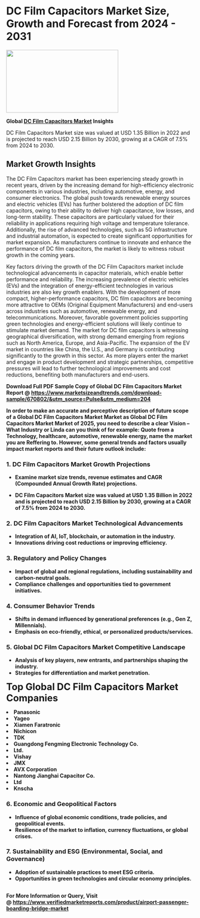 <H1>DC Film Capacitors Market Size, Growth and Forecast from 2024 - 2031</H1><img class="aligncenter size-medium wp-image-584254" src="https://thirdeyenews.in/wp-content/uploads/2024/09/Global-Market-Research-300x168.jpeg" alt="" width="300" height="168" /><p><strong>Global&nbsp;<a href="https://www.marketsizeandtrends.com/download-sample/670802/&amp;utm_source=Pulse&amp;utm_medium=204">DC Film Capacitors Market</a> Insights</strong></p><p>DC Film Capacitors Market size was valued at USD 1.35 Billion in 2022 and is projected to reach USD 2.15 Billion by 2030, growing at a CAGR of 7.5% from 2024 to 2030.</p><p><h2>Market Growth Insights</h2> <p>The DC Film Capacitors market has been experiencing steady growth in recent years, driven by the increasing demand for high-efficiency electronic components in various industries, including automotive, energy, and consumer electronics. The global push towards renewable energy sources and electric vehicles (EVs) has further bolstered the adoption of DC film capacitors, owing to their ability to deliver high capacitance, low losses, and long-term stability. These capacitors are particularly valued for their reliability in applications requiring high voltage and temperature tolerance. Additionally, the rise of advanced technologies, such as 5G infrastructure and industrial automation, is expected to create significant opportunities for market expansion. As manufacturers continue to innovate and enhance the performance of DC film capacitors, the market is likely to witness robust growth in the coming years.</p> <p><strong></strong></p> <p>Key factors driving the growth of the DC Film Capacitors market include technological advancements in capacitor materials, which enable better performance and reliability. The increasing prevalence of electric vehicles (EVs) and the integration of energy-efficient technologies in various industries are also key growth enablers. With the development of more compact, higher-performance capacitors, DC film capacitors are becoming more attractive to OEMs (Original Equipment Manufacturers) and end-users across industries such as automotive, renewable energy, and telecommunications. Moreover, favorable government policies supporting green technologies and energy-efficient solutions will likely continue to stimulate market demand. The market for DC film capacitors is witnessing geographical diversification, with strong demand emerging from regions such as North America, Europe, and Asia-Pacific. The expansion of the EV market in countries like China, the U.S., and Germany is contributing significantly to the growth in this sector. As more players enter the market and engage in product development and strategic partnerships, competitive pressures will lead to further technological improvements and cost reductions, benefiting both manufacturers and end-users.</p> <p><strong></p><p><span class=""><strong>Download Full PDF Sample Copy of Global DC Film Capacitors Market Report</strong> @ <a href="https://www.marketsizeandtrends.com/download-sample/670802/&amp;utm_source=Pulse&amp;utm_medium=204" target="_blank">https://www.marketsizeandtrends.com/download-sample/670802/&amp;utm_source=Pulse&amp;utm_medium=204</a></span></p><p>In order to make an accurate and perceptive description of future scope of a Global&nbsp;DC Film Capacitors Market Market as Global&nbsp;DC Film Capacitors Market Market of 2025, you need to describe a clear Vision &ndash; What Industry or Linda can you think of for example: Quote from a Technology, healthcare, automotive, renewable energy, name the market you are Reffering to. However, some general trends and factors usually impact market reports and their future outlook include:</p><h3>1.&nbsp;<strong>DC Film Capacitors Market Growth Projections</strong></h3><ul><li>Examine market size trends, revenue estimates and CAGR (Compounded Annual Growth Rate) projections.</li><li><p>DC Film Capacitors Market size was valued at USD 1.35 Billion in 2022 and is projected to reach USD 2.15 Billion by 2030, growing at a CAGR of 7.5% from 2024 to 2030.</p></li></ul><h3>2.&nbsp;<strong>DC Film Capacitors Market Technological Advancements</strong></h3><ul><li>Integration of AI, IoT, blockchain, or automation in the industry.</li><li>Innovations driving cost reductions or improving efficiency.</li></ul><h3>3.&nbsp;<strong>Regulatory and Policy Changes</strong></h3><ul><li>Impact of global and regional regulations, including sustainability and carbon-neutral goals.</li><li>Compliance challenges and opportunities tied to government initiatives.</li></ul><h3>4.&nbsp;<strong>Consumer Behavior Trends</strong></h3><ul><li>Shifts in demand influenced by generational preferences (e.g., Gen Z, Millennials).</li><li>Emphasis on eco-friendly, ethical, or personalized products/services.</li></ul><h3>5.&nbsp;<strong>Global DC Film Capacitors Market Competitive Landscape</strong></h3><ul><li>Analysis of key players, new entrants, and partnerships shaping the industry.</li><li>Strategies for differentiation and market penetration.</li></ul><p data-pm-slice="1 1 []"><span style="color: inherit; font-family: inherit; font-size: 25px;">Top Global DC Film Capacitors Market Companies</span></p><div class="" data-test-id=""><p><li>Panasonic</li><li> Yageo</li><li> Xiamen Faratronic</li><li> Nichicon</li><li> TDK</li><li> Guangdong Fengming Electronic Technology Co.</li><li> Ltd.</li><li> Vishay</li><li> JMX</li><li> AVX Corporation</li><li> Nantong Jianghai Capacitor Co.</li><li> Ltd</li><li> Knscha</li></p></div><h3>6.&nbsp;<strong>Economic and Geopolitical Factors</strong></h3><ul><li>Influence of global economic conditions, trade policies, and geopolitical events.</li><li>Resilience of the market to inflation, currency fluctuations, or global crises.</li></ul><h3>7.&nbsp;<strong>Sustainability and ESG (Environmental, Social, and Governance)</strong></h3><ul><li>Adoption of sustainable practices to meet ESG criteria.</li><li>Opportunities in green technologies and circular economy principles.</li></ul><h2><strong style="font-size: 14px;">For More Information or Query, Visit @&nbsp;</strong><a style="background-color: #ffffff; font-size: 14px;" href="https://www.marketsizeandtrends.com/report/dc-film-capacitors-market/" target="_blank">https://www.verifiedmarketreports.com/product/airport-passenger-boarding-bridge-market</a></h2>
